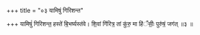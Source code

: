 +++
title = "०३ यामिषुं गिरिशन्त"

+++
यामिषुं॑ गिरिशन्त॒ हस्ते॑ बि॒भर्ष्यस्त॑वे। शि॒वां गि॑रित्र॒ तां कु॑रु॒ मा हि॑ँसीः॒ पुरु॑षं॒ जग॑त् ॥३ ॥